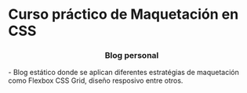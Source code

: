 # Curso práctico de Maquetación en CSS

<h3 style="text-align: center";>Blog personal</h3>
- Blog estático donde se aplican diferentes estratégias de maquetación como Flexbox CSS Grid, diseño resposivo entre otros.
